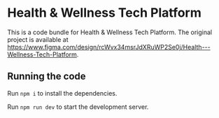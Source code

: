 
  # Health & Wellness Tech Platform

  This is a code bundle for Health & Wellness Tech Platform. The original project is available at https://www.figma.com/design/rcWvx34msrJdXRuWP2Se0j/Health---Wellness-Tech-Platform.

  ## Running the code

  Run `npm i` to install the dependencies.

  Run `npm run dev` to start the development server.
  